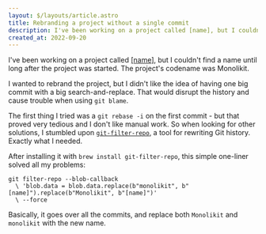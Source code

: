 ```yaml
---
layout: $/layouts/article.astro
title: Rebranding a project without a single commit
description: I've been working on a project called [name], but I couldn't find a name until long after the project was started. I wanted to rebrand the project, but I didn't want to have a big search-and-replace commit that would stain the commit history.
created_at: 2022-09-20
---
```


I've been working on a project called [[name]](https://github.com/monolikit), but I couldn't find a name until long after the project was started. The project's codename was Monolikit. 

I wanted to rebrand the project, but I didn't like the idea of having one big commit with a big search-and-replace. That would disrupt the history and cause trouble when using `git blame`.

The first thing I tried was a `git rebase -i` on the first commit - but that proved very tedious and I don't like manual work. So when looking for other solutions, I stumbled upon [`git-filter-repo`](https://github.com/newren/git-filter-repo), a tool for rewriting Git history. Exactly what I needed.

After installing it with `brew install git-filter-repo`, this simple one-liner solved all my problems:

```shell
git filter-repo --blob-callback
  \ 'blob.data = blob.data.replace(b"monolikit", b"[name]").replace(b"Monolikit", b"[name]")'
  \ --force
```

Basically, it goes over all the commits, and replace both `Monolikit` and `monolikit` with the new name.
